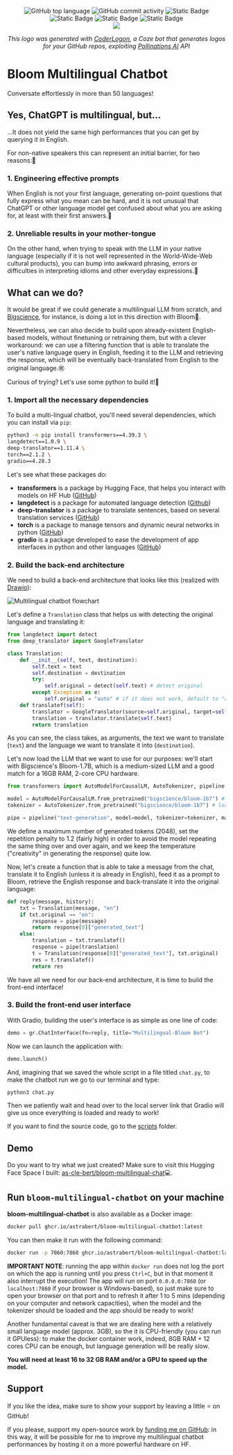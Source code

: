 <div align="center">
    <img src="https://img.shields.io/github/languages/top/AstraBert/bloom-multilingual-chatbot" alt="GitHub top language">
   <img src="https://img.shields.io/github/commit-activity/t/AstraBert/bloom-multilingual-chatbot" alt="GitHub commit activity">
   <img src="https://img.shields.io/badge/chatbot-stable-green" alt="Static Badge">
   <img src="https://img.shields.io/badge/Release-v0.0.0-purple" alt="Static Badge">
   <img src="https://img.shields.io/badge/Docker_image_size-5.98GB-red" alt="Static Badge">
   <img src="https://img.shields.io/badge/Supported_platforms-linux/amd64-brown" alt="Static Badge">
   <div>
        <a href="https://astrabert.github.io/bloom-multilingual-chat"><img src="./multilingualbloom.png"></a>
        <p><i>This logo was generated with <a href="https://www.coze.com/s/ZmFqxkofJ/">CoderLogon</a>, a Coze bot that generates logos for your GitHub repos, exploiting <a href="https://pollinations.ai/">Pollinations AI</a> API</i></p>
   </div>
</div>

# Bloom Multilingual Chatbot

Conversate effortlessly in more than 50 languages!

## Yes, ChatGPT is multilingual, but...
...It does not yield the same high performances that you can get by querying it in English. 

For non-native speakers this can represent an initial barrier, for two reasons:🚧

### 1. Engineering effective prompts 
When English is not your first language, generating on-point questions that fully express what you mean can be hard, and it is not unusual that ChatGPT or other language model get confused about what you are asking for, at least with their first answers.🤔

### 2. Unreliable results in your mother-tongue
On the other hand, when trying to speak with the LLM in your native language (especially if it is not well represented in the World-Wide-Web cultural products), you can bump into awkward phrasing, errors or difficulties in interpreting idioms and other everyday expressions.🤨

## What can we do?
It would be great if we could generate a multilingual LLM from scratch, and [Bigscience](https://bigscience.huggingface.co/), for instance, is doing a lot in this direction with Bloom🌸.

Nevertheless, we can also decide to build upon already-existent English-based models, without finetuning or retraining them, but with a clever workaround: we can use a filtering function that is able to translate the user's native language query in English, feeding it to the LLM and retrieving the response, which will be eventually back-translated from English to the original language.㊗️

Curious of trying? Let's use some python to build it!🐍

### 1. Import all the necessary dependencies
To build a multi-lingual chatbot, you'll need several dependencies, which you can install via `pip`:

```bash
python3 -m pip install transformers==4.39.3 \
langdetect==1.0.9 \
deep-translator==1.11.4 \
torch==2.1.2 \
gradio==4.28.3
```
Let's see what these packages do:

- **transformers** is a package by Hugging Face, that helps you interact with models on HF Hub ([GitHub](https://github.com/huggingface/transformers))
- **langdetect** is a package for automated language detection ([Github](https://github.com/Mimino666/langdetect))
- **deep-translator** is a package to translate sentences, based on several translation services ([GitHub](https://github.com/nidhaloff/deep-translator))
- **torch** is a package to manage tensors and dynamic neural networks in python ([GitHub](https://github.com/pytorch/pytorch))
- **gradio** is a package developed to ease the development of app interfaces in python and other languages ([GitHub](https://github.com/gradio-app/gradio))

### 2. Build the back-end architecture
We need to build a back-end architecture that looks like this (realized with [Drawio](https://app.diagrams.net/)):

![Multilingual chatbot flowchart](https://dev-to-uploads.s3.amazonaws.com/uploads/articles/njyj6q8h96z8yhrb0dv5.png) 

Let's define a `Translation` class that helps us with detecting the original language and translating it:

```python
from langdetect import detect
from deep_translator import GoogleTranslator

class Translation:
    def __init__(self, text, destination):
        self.text = text
        self.destination = destination
        try:
            self.original = detect(self.text) # detect original
        except Exception as e:
            self.original = "auto" # if it does not work, default to "auto"
    def translatef(self):
        translator = GoogleTranslator(source=self.original, target=self.destination) # use Google Translate, one of the fastest translators available
        translation = translator.translate(self.text)
        return translation
```

As you can see, the class takes, as arguments, the text we want to translate (`text`) and the language we want to translate it into (`destination`). 

Let's now load the LLM that we want to use for our purposes: we'll start with Bigscience's Bloom-1.7B, which is a medium-sized LLM and a good match for a 16GB RAM, 2-core CPU hardware.

```python
from transformers import AutoModelForCausalLM, AutoTokenizer, pipeline

model = AutoModelForCausalLM.from_pretrained("bigscience/bloom-1b7") # import the model
tokenizer = AutoTokenizer.from_pretrained("bigscience/bloom-1b7") # load the tokenizer

pipe = pipeline("text-generation", model=model, tokenizer=tokenizer, max_new_tokens=2048, repetition_penalty=1.2, temperature=0.4) # prepare the inference pipeline
```
We define a maximum number of generated tokens (2048), set the repetition penalty to 1.2 (fairly high) in order to avoid the model repeating the same thing over and over again, and we keep the temperature ("creativity" in generating the response) quite low. 

Now, let's create a function that is able to take a message from the chat, translate it to English (unless it is already in English), feed it as a prompt to Bloom, retrieve the English response and back-translate it into the original language:

```python
def reply(message, history):
    txt = Translation(message, "en")
    if txt.original == "en":
        response = pipe(message)
        return response[0]["generated_text"]
    else:
        translation = txt.translatef()
        response = pipe(translation)
        t = Translation(response[0]["generated_text"], txt.original)
        res = t.translatef()
        return res
```
We have all we need for our back-end architecture, it is time to build the front-end interface!

### 3. Build the front-end user interface
With Gradio, building the user's interface is as simple as one line of code:

```python
demo = gr.ChatInterface(fn=reply, title="Multilingual-Bloom Bot")
```

Now we can launch the application with:

```python
demo.launch()
```

And, imagining that we saved the whole script in a file titled `chat.py`, to make the chatbot run we go to our terminal and type:

```bash
python3 chat.py
```

Then we patiently wait and head over to the local server link that Gradio will give us once everything is loaded and ready to work!

If you want to find the source code, go to the [scripts](./scripts/) folder.

## Demo
Do you want to try what we just created? Make sure to visit this Hugging Face Space I built: [as-cle-bert/bloom-multilingual-chat](https://huggingface.co/spaces/as-cle-bert/bloom-multilingual-chat)💻.

## Run `bloom-multilingual-chatbot` on your machine

**bloom-multilingual-chatbot** is also available as a Docker image:

```bash
docker pull ghcr.io/astrabert/bloom-multilingual-chatbot:latest
```
You can then make it run with the following command:

```bash
docker run -p 7860:7860 ghcr.io/astrabert/bloom-multilingual-chatbot:latest
```
**IMPORTANT NOTE**: running the app within `docker run` does not log the port on which the app is running until you press `Ctrl+C`, but in that moment it also interrupt the execution! The app will run on port `0.0.0.0:7860` (or `localhost:7860` if your browser is Windows-based), so just make sure to open your browser on that port and to refresh it after 1 to 5 mins (depending on your computer and network capacities), when the model and the tokenizer should be loaded and the app should be ready to work!

Another fundamental caveat is that we are dealing here with a relatively small language model (approx. 3GB), so the it is CPU-friendly (you can run it GPUless): to make the docker container work, indeed, 8GB RAM + 12 cores CPU can be enough, but language generation will be really slow. 

**You will need at least 16 to 32 GB RAM and/or a GPU to speed up the model.**

## Support
If you like the idea, make sure to show your support by leaving a little ⭐ on GitHub!

If you please, support my open-source work by [funding me on GitHub](https://github.com/sponsors/AstraBert): in this way, it will be possible for me to improve my multilingual chatbot performances by hosting it on a more powerful hardware on HF.